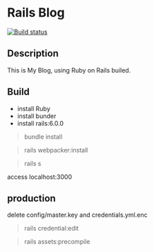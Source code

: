 # Rails Blog

[![Build status](https://ci.appveyor.com/api/projects/status/ifpoju6rbax4kh0f?svg=true)](https://ci.appveyor.com/project/sdttttt/bingdashi-rails)

## Description

This is My Blog, using Ruby on Rails builed.

## Build

- install Ruby
- install bunder
- install rails:6.0.0

> bundle install

> rails webpacker:install

> rails s

access localhost:3000

## production
delete config/master.key and credentials.yml.enc

> rails credential:edit

> rails assets:precompile
